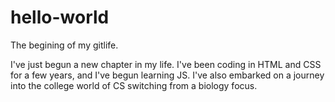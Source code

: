 # hello-world
The begining of my gitlife.

I've just begun a new chapter in my life. I've been coding in HTML and CSS for a few years, and I've begun learning JS. I've also embarked on a journey into the college world of CS switching from a biology focus. 
